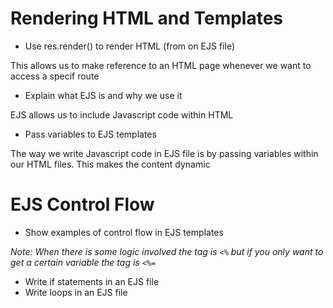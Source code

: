 # Rendering HTML and Templates

* Use res.render() to render HTML (from on EJS file)

This allows us to make reference to an HTML page whenever we want to access a specif route

* Explain what EJS is and why we use it

EJS allows us to include Javascript code within HTML

* Pass variables to EJS templates

The way we write Javascript code in EJS file is by passing variables within our HTML files. This makes the content dynamic

# EJS Control Flow

* Show examples of control flow in EJS templates

<i>Note: When there is some logic involved the tag is `<%` but if you only want to get a certain variable the tag is `<%=` </i>
* Write if statements in an EJS file
* Write loops in an EJS file